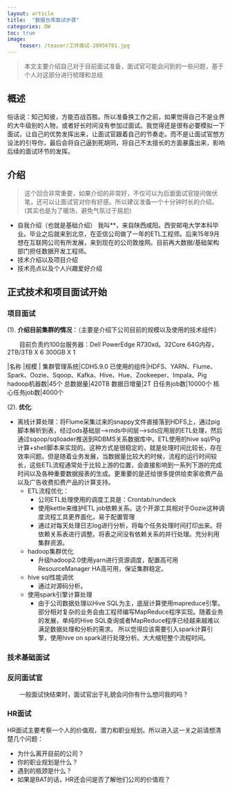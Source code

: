 ```yaml
---
layout: article
title:  "数据仓库面试步骤"
categories: DW
toc: true
image:
    teaser: /teaser/工作面试-28956781.jpg
---
```


> 本文主要介绍自己对于目前面试准备，面试官可能会问到的一些问题，基于个人对这部分进行梳理和总结

## 概述
俗话说：知己知彼，方能百战百胜。所以准备换工作之前，如果觉得自己不是业界的大牛级别的人物，或者好长时间没有参加过面试。我觉得还是很有必要模拟一下面试，让自己的优势发挥出来，让面试官跟着自己的节奏走。而不是让面试官想方设法的引导你，最后会将自己逼到死胡同，将自己不太擅长的方面暴露出来，影响后续的面试环节的发挥。

## 介绍
> 这个回合非常重要，如果介绍的非常好，不仅可以为后面面试官提问做伏笔，还可以让面试官对你有好感。所以建议准备一个十分钟时长的介绍。(其实也是为了暖场，避免气氛过于尴尬)

* 自我介绍（也就是基础介绍）
  我叫**，来自陕西咸阳。西安邮电大学本科毕业。毕业之后就来到北京，在亚信公司做了一年的ETL工程师。后来15年9月想在互联网公司有所发展，来到现在的公司敦煌网。目前再大数据/基础架构部门担任数据开发工程师。
* 技术介绍以及项目介绍
* 技术亮点以及个人兴趣爱好介绍

## 正式技术和项目面试开始
### 项目面试

(1). __介绍目前集群的情况__：（主要是介绍下公司目前的规模以及使用的技术组件）

&emsp;&emsp;目前负责约100台服务器：Dell PowerEdge R730xd。32Core 64G内存，2TB/3TB X 6 300GB X 1

|名称  |规模 |
集群管理系统|CDH5.9.0
已使用的组件|HDFS、YARN、Flume、Spark、Oozie、Sqoop、Kafka、Hive、Hue、Zookeeper、Impala、Pig
hadoop机器数|45个
总数据量|420TB
数据日增量|2T
日任务job数|10000个
核心任务job数|4000个
 
(2). __优化__:

* 离线计算处理：将Flume采集过来的snappy文件直接落到HDFS上，通过pig脚本解析到表，经过ods基础层-->mds中间层-->sds应用层的ETL处理，然后通过sqoop/sqlloader推送到RDBMS关系数据库中。ETL使用的hive sql/Pig计算+shell脚本来实现的。这种方式是很稳定的，就是处理时间比较长，存在效率问题。但是随着业务发展，当数据量比较大的时候，流程的运行时间较长，这些ETL流程通常处于比较上游的位置，会直接影响到一系列下游的完成时间以及各种重要数据报表的生成。更重要的是还给很多提供给卖家收费产品以及广告收费扣费产品的计算支持。
  * ETL流程优化：
     * 公司ETL处理使用的调度工具是：Crontab/rundeck
     * 使用kettle来维护ETL job依赖关系。这个开源工具相对于Oozie这种调度流程工具更界面化，易于配置管理
     * 通过对每天处理日志log进行分析，将每个任务处理时间打印出来。将依赖关系表进行调整。将表之间没有依赖关系的并行处理。充分利用集群资源。
  * hadoop集群优化
     * 升级hadoop2.0使用yarn进行资源调度，配置高可用ResourceManager HA高可用，保证集群稳定。
  * hive sql性能调优
     * 通过对源码分析。 
  * 使用spark引擎计算处理
     * 由于公司数据处理以Hive SQL为主，底层计算使用mapreduce引擎。部分相对复杂的业务会由工程师编写MapReduce程序实现。随着业务的发展，单纯的Hive SQL查询或者MapReduce程序已经越来越难以满足数据处理和分析的需求。 所以觉得应该需要引入spark计算引擎，使用hive on spark进行处理分析。大大缩短整个流程时间。
   
### 技术基础面试

### 反问面试官
&emsp;&emsp;一般面试快结束时，面试官出于礼貌会问你有什么想问我的吗？


### HR面试
HR面试主要考察一个人的价值观，潜力和职业规划。所以进入这一关之前请想清楚几个问题：
* 为什么离开目前的公司？
* 你的职业规划是什么？
* 遇到的瓶颈是什么？
* 如果是BAT的话，HR还会问是否了解他们公司的价值观？